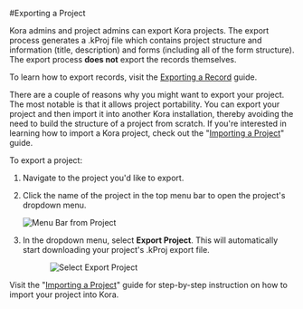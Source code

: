 #Exporting a Project

Kora admins and project admins can export Kora projects. The export process generates a .kProj file which contains project structure and information (title, description) and forms (including all of the form structure). The export process **does not** export the records themselves.

To learn how to export records, visit the [Exporting a Record](../../records/exporting_a_record) guide.

There are a couple of reasons why you might want to export your project. The most notable is that it allows project portability. You can export your project and then import it into another Kora installation, thereby avoiding the need to build the structure of a project from scratch. If you're interested in learning how to import a Kora project, check out the "[Importing a Project](../importing_a_project)" guide.

To export a project:

1. Navigate to the project you'd like to export.

2. Click the name of the project in the top menu bar to open the project's dropdown menu.

    <img style="display:block;margin:auto;max-width:100%" src="../projects-img/exporting_a_project_1_annotated.png" title="Menu Bar from Project">

3. In the dropdown menu, select **Export Project**. This will automatically start downloading your project's .kProj export file.

    <img style="display:block;margin:auto;max-width:80%" src="../projects-img/exporting_a_project_2_annotated.png" title="Select Export Project">

Visit the "[Importing a Project](../importing_a_project)" guide for step-by-step instruction on how to import your project into Kora.
